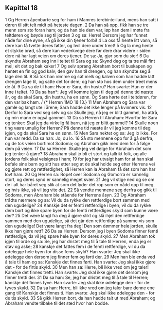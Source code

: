 ## Kapittel 18

1 Og Herren åpenbarte seg for ham i Mamres terebinte-lund, mens han satt i døren til sitt telt midt på heteste dagen.
2 Da han så opp, fikk han se tre menn som sto foran ham; og da han ble dem var, løp han dem i møte fra teltdøren og bøyde seg til jorden
3 og sa: Herre! Dersom jeg har funnet nåde for dine øyne, så gå ikke din tjener forbi!
4 La oss få hente litt vann, så dere kan få tvette deres føtter, og hvil dere under treet!
5 Og la meg hente et stykke brød, så dere kan vederkvege dere før dere drar videre - siden dere nå har lagt veien om deres tjener. De sa: Ja, gjør som du sier!
6 Da skyndte Abraham seg inn i teltet til Sara og sa: Skynd deg og ta tre mål fint mel; elt det og bak kaker!
7 Og selv sprang Abraham bort til buskapen og hentet en fin og god kalv; den gav han til drengen, og han skyndte seg å lage den til.
8 Så tok han rømme og søt melk og kalven som han hadde latt drengen lage til, og satte det for dem; og han sto hos dem under treet mens de åt.
9 Da sa de til ham: Hvor er Sara, din hustru? Han svarte: Hun er der inne i teltet.
10 Da sa han*: Jeg vil komme igjen til deg på denne tid næste år, og da skal Sara, din hustru, ha en sønn. Og Sara hørte det i teltdøren, for den var bak ham. / {* Herren 1MO 18 13.}
11 Men Abraham og Sara var gamle og langt ute i årene; Sara hadde det ikke lenger på kvinners vis.
12 Derfor lo Sara ved seg selv og sa: Skulle jeg, nå jeg er blitt gammel, ha attrå, og min mann er også gammel.
13 Da sa Herren til Abraham: Hvorfor ler Sara og tenker: Skal jeg da virkelig få barn, nå jeg er blitt gammel?
14 Skulle noen ting være umulig for Herren? På denne tid næste år vil jeg komme til deg igjen, og da skal Sara ha en sønn.
15 Men Sara nektet og sa: Jeg lo ikke. For hun var redd. Da sa han: Jo, du lo.
16 Så sto mennene opp for å gå derfra, og de tok veien bortimot Sodoma; og Abraham gikk med dem for å følge dem på veien.
17 Da sa Herren: Skulle jeg vel dølge for Abraham det som jeg tenker å gjøre?
18 Abraham skal jo bli et stort og tallrikt folk, og alle jordens folk skal velsignes i ham;
19 for jeg har utvalgt ham for at han skal befale sine barn og sitt hus etter seg at de skal holde seg etter Herrens vei og gjøre rett og rettferdighet, så Herren kan la Abraham få det som han har lovt ham.
20 Og Herren sa: Ropet over Sodoma og Gomorra er sannelig stort, og deres synd er sannelig meget svær.
21 Jeg vil stige ned og se om de i alt har båret seg slik at som det lyder det rop som er nådd opp til meg, og hvis ikke, så vil jeg vite det.
22 Så vendte mennene seg derfra og gikk til Sodoma, men Abraham ble stående for Herrens åsyn.
23 Og Abraham trådte nærmere og sa: Vil du da rykke den rettferdige bort sammen med den ugudelige?
24 Kanskje det er femti rettferdige i byen; vil du da rykke dem bort og ikke spare byen for de femti rettferdiges skyld som kunne være der?
25 Det være langt fra deg å gjøre slikt og slå ihjel den rettferdige sammen med den ugudelige, så det går den rettferdige på samme vis som den ugudelige! Det være langt fra deg! Den som dømmer hele jorden, skulle ikke han gjøre rett?
26 Da sa Herren: Dersom jeg i byen Sodoma finner femti rettferdige, da vil jeg spare hele byen for deres skyld.
27 Men Abraham tok igjen til orde og sa: Se, jeg har dristet meg til å tale til Herren, enda jeg er støv og aske;
28 kanskje det fattes fem i de femti rettferdige, vil du da ødelegge hele byen for disse fems skyld? Han svarte: Jeg skal ikke ødelegge den dersom jeg finner fem og førti der.
29 Men han ble enda ved å tale til ham og sa: Kanskje det finnes førti. Han svarte: Jeg skal ikke gjøre det - for de firtis skyld.
30 Men han sa: Herre, bli ikke vred om jeg taler! Kanskje det finnes tretti. Han svarte: Jeg skal ikke gjøre det dersom jeg finner tretti der.
31 Da sa han: Se, jeg har dristet meg til å tale til Herren; kanskje det finnes tyve. Han svarte: Jeg skal ikke ødelegge den - for de tyves skyld.
32 Da sa han: Herre, bli ikke vred om jeg taler bare denne ene gang til! Kanskje det finnes ti. Han svarte: Jeg skal ikke ødelegge den - for de tis skyld.
33 Så gikk Herren bort, da han hadde talt ut med Abraham; og Abraham vendte tilbake til det sted hvor han bodde.
